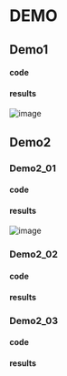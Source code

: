 # DEMO
## Demo1
#### code

#### results
![image](https://github.com/116052018111/Mygit/blob/master/QQ20201005200052.png)
## Demo2
### Demo2_01
#### code

#### results
![image](https://github.com/116052018111/Mygit/blob/master/QQ20201013163823.png)
### Demo2_02
#### code

#### results

### Demo2_03
#### code

#### results
